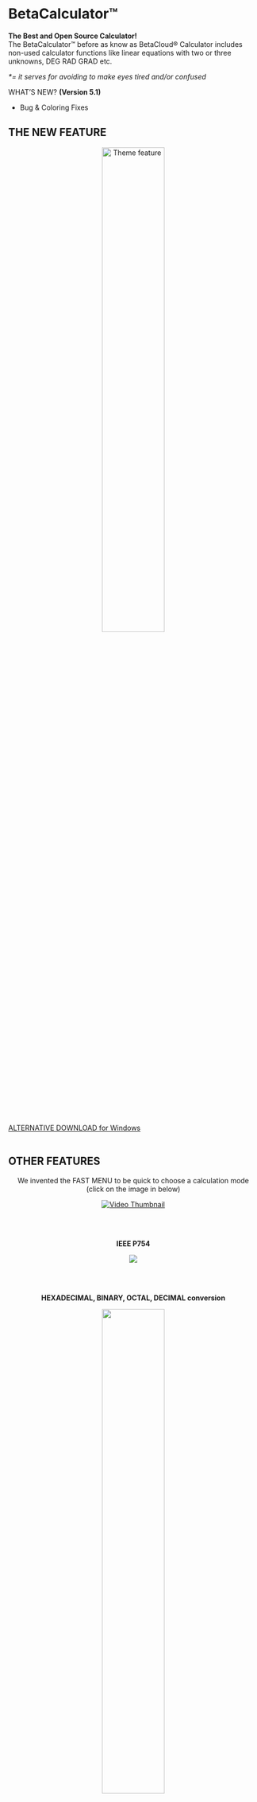 <h1>BetaCalculator™</h1>

**The Best and Open Source Calculator!**<br>
The BetaCalculator™ before as know as BetaCloud® Calculator includes non-used calculator functions like linear equations with two or three unknowns, DEG RAD GRAD etc.

_*= it serves for avoiding to make eyes tired and/or confused_

WHAT’S NEW? **(Version 5.1)**
- Bug & Coloring Fixes

## THE NEW FEATURE
<p align="center">
 <img src=https://github.com/Rixolino/BetaCalculator/assets/71252421/4b7b7518-2685-4195-b7d8-e7719e741bdf width="50%" alt="Theme feature">
 </p>

<a href="https://mega.nz/file/1v4lxKDJ#VTaSh2ZucZDSkjHQzs8B7XThQjveFE3vZR2HLWrJlxk">ALTERNATIVE DOWNLOAD for Windows</a>
<br><br>


## OTHER FEATURES
<p align="center">We invented the FAST MENU to be quick to choose a calculation mode (click on the image in below)</p>


<p align="center">
  <a href="https://youtu.be/NpLJbiroipk">
    <img src="https://github.com/Rixolino/BetaCalculator/assets/71252421/ed35dd7b-1e3c-43c3-8d76-ca1091f30d7c" alt="Video Thumbnail">
  </a>

<br><br>

<p align="center"><b>IEEE P754</b></p>
<p align="center">
 <img src="https://github.com/Rixolino/BetaCalculator/assets/71252421/8baab2fc-4d9b-4cb8-8054-2d64c1d3c164"/>
</p>
<br><br>

<p align="center"><b>HEXADECIMAL, BINARY, OCTAL, DECIMAL conversion</b></p>

<p align="center">
 <img src="https://github.com/Rixolino/BetaCalculator/assets/71252421/c8968bc9-18f5-4896-8d54-bccb181c6214" width="50%"/>
</p>
<br><br>

<p align="center"><b>MATH GRAPHICS</b></p>

<p align="center">
<img src="https://github.com/Rixolino/BetaCalculator/assets/71252421/67529271-d0c9-4179-a368-8a132cdf68c4"/>
</p>
<br><br>

<p align="center"><b>SECOND DEGREE INEQUALITIES</b></p>

<p align="center">
  <img src="https://github.com/Rixolino/BetaCalculator/assets/71252421/1a088489-744b-49be-8fb1-84ba27276698" width="70%"/>
</p>
